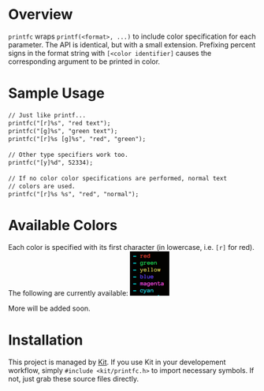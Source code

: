 # Overview
`printfc` wraps `printf(<format>, ...)` to include color specification for each parameter. The API is identical, but with a small extension. Prefixing percent signs in the format string with `[<color identifier]` causes the corresponding argument to be printed in color.



# Sample Usage
```
// Just like printf...
printfc("[r]%s", "red text");
printfc("[g]%s", "green text");
printfc("[r]%s [g]%s", "red", "green");

// Other type specifiers work too.
printfc("[y]%d", 52334);

// If no color color specifications are performed, normal text
// colors are used.
printfc("[r]%s %s", "red", "normal");
```



# Available Colors
Each color is specified with its first character (in lowercase, i.e. `[r]` for red). The following are currently available:
![Image of colors.](images/colors.png)
 
More will be added soon.



# Installation
This project is managed by [Kit](https://github.com/dasmithii/kit). If you use Kit in your developement workflow, simply `#include <kit/printfc.h>` to import necessary symbols. If not, just grab these source files directly.